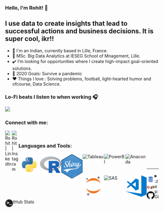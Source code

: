 
### Hello, I'm Rohit! 👋

## I use data to create insights that lead to successful actions and business decisions. It is super cool, ikr!!

- 📍  I'm an Indian, currently based in Lille, France.
- 🏫 MSc. Big Data Analytics at IESEG School of Mnagement, Lille.
- ✔️ I’m looking for opportunities where I create high-impact goal-oriented solutions.
- 🥅 2020 Goals: Survive a pandemic
- ❤️ Things I love : Solving problems, football, light-hearted humor and ofcourse, Data Science.

### Lo-Fi beats I listen to when working 🎧

[<img src="https://freight.cargo.site/w/500/q/94/i/c70ce548511062e17a48c1b14ac9f99db4264f8a047cefc7e1aaf731ad8f4480/daft1_1_o.gif" width="350" />](https://www.youtube.com/watch?v=f02mOEt11OQ)

### Connect with me:

[<img align="left" alt="Rohit | LinkedIn" width="22px" src="https://cdn.jsdelivr.net/npm/simple-icons@v3/icons/linkedin.svg" />](https://www.linkedin.com/in/rohit-bhalerao/)
[<img align="left" alt="Rohit | Instagram" width="22px" src="https://cdn.jsdelivr.net/npm/simple-icons@v3/icons/instagram.svg" />](https://instagram.com/thatguyrohitt?igshid=tx3zgdosb5mg)
<br />

### Languages and Tools:

<img align="left" alt="Python" width="70px" src="https://raw.githubusercontent.com/github/explore/80688e429a7d4ef2fca1e82350fe8e3517d3494d/topics/python/python.png" />
<img align="left" alt="R" width="70px" src="https://raw.githubusercontent.com/github/explore/80688e429a7d4ef2fca1e82350fe8e3517d3494d/topics/r/r.png" />
<img align="left" alt="Shiny" width="70px" src="https://raw.githubusercontent.com/rstudio/shiny/master/man/figures/logo.png" />
<img align ="left" alt = "Tableau" height="70" width="70" src="https://unpkg.com/simple-icons@v3/icons/tableau.svg" />
<img align ="left" alt = "PowerBI" height="70" width="70" src="https://unpkg.com/simple-icons@v3/icons/powerbi.svg" />
<img align="left" alt="Anaconda" height="70" width="70" src="https://unpkg.com/simple-icons@v3/icons/anaconda.svg"> 
<img align="left" alt="Jupyter" width="70px" src="https://raw.githubusercontent.com/github/explore/80688e429a7d4ef2fca1e82350fe8e3517d3494d/topics/jupyter-notebook/jupyter-notebook.png" />
<img align="left" alt="SAS" width="70px" src="https://upload.wikimedia.org/wikipedia/commons/1/10/SAS_logo_horiz.svg" />
<img align="left" alt="Visual Studio Code" width="70px" src="https://raw.githubusercontent.com/github/explore/80688e429a7d4ef2fca1e82350fe8e3517d3494d/topics/visual-studio-code/visual-studio-code.png" />
<img align="left" alt="SQL" width="26px" src="https://raw.githubusercontent.com/github/explore/80688e429a7d4ef2fca1e82350fe8e3517d3494d/topics/sql/sql.png" />
<img align="left" alt="Git" width="26px" src="https://raw.githubusercontent.com/github/explore/80688e429a7d4ef2fca1e82350fe8e3517d3494d/topics/git/git.png" />
<img align="left" alt="GitHub" width="26px" src="https://raw.githubusercontent.com/github/explore/78df643247d429f6cc873026c0622819ad797942/topics/github/github.png" />
<img align="left" alt="Terminal" width="26px" src="https://raw.githubusercontent.com/github/explore/80688e429a7d4ef2fca1e82350fe8e3517d3494d/topics/terminal/terminal.png" />



<br />
<br />

---


<details>
  <summary>:zap: GitHub Stats</summary>

  <img align="left" alt="Rohit's GitHub Stats" src="https://github-readme-stats.codestackr.vercel.app/api?username=RohitBhalerao&show_icons=true&hide_border=true" />
  
  
  <summary>:zap: Most used languages</summary>
  <img align="left" alt="Rohit's Language Stats" src="https://github-readme-stats.vercel.app/api/top-langs/?username=RohitBhalerao&layout=compact" />

  

</details>


